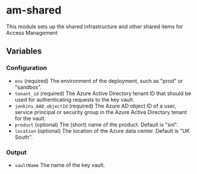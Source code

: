 # am-shared

This module sets up the shared infrastructure and other shared items for Access Management

## Variables

### Configuration

- `env` (required) The environment of the deployment, such as "prod" or "sandbox".
- `tenant_id` (required) The Azure Active Directory tenant ID that should be used for authenticating requests to the key vault.
- `jenkins_AAD_objectId` (required) The Azure AD object ID of a user, service principal or security group in the Azure Active Directory tenant for the vault.
- `product` (optional) The (short) name of the product. Default is "snl".
- `location` (optional) The location of the Azure data center. Default is "UK South".

### Output

- `vaultName` The name of the key vault.
